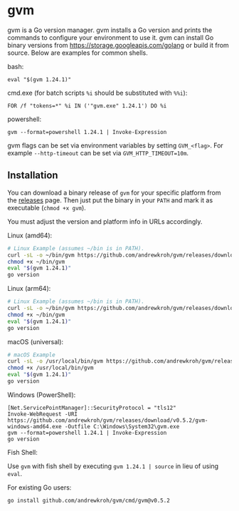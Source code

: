 gvm
===

gvm is a Go version manager. gvm installs a Go version and prints the commands
to configure your environment to use it. gvm can install Go binary versions from
https://storage.googleapis.com/golang or build it from source. Below are
examples for common shells.

bash:

`eval "$(gvm 1.24.1)"`

cmd.exe (for batch scripts `%i` should be substituted with `%%i`):

`FOR /f "tokens=*" %i IN ('"gvm.exe" 1.24.1') DO %i`

powershell:

`gvm --format=powershell 1.24.1 | Invoke-Expression`

gvm flags can be set via environment variables by setting `GVM_<flag>`. For
example `--http-timeout` can be set via `GVM_HTTP_TIMEOUT=10m`.

Installation
------------

You can download a binary release of `gvm` for your specific platform from the
[releases](https://github.com/andrewkroh/gvm/releases) page. Then just put the
binary in your `PATH` and mark it as executable (`chmod +x gvm`).

You must adjust the version and platform info in URLs accordingly.

Linux (amd64):

``` bash
# Linux Example (assumes ~/bin is in PATH).
curl -sL -o ~/bin/gvm https://github.com/andrewkroh/gvm/releases/download/v0.5.2/gvm-linux-amd64
chmod +x ~/bin/gvm
eval "$(gvm 1.24.1)"
go version
```

Linux (arm64):

``` bash
# Linux Example (assumes ~/bin is in PATH).
curl -sL -o ~/bin/gvm https://github.com/andrewkroh/gvm/releases/download/v0.5.2/gvm-linux-arm64
chmod +x ~/bin/gvm
eval "$(gvm 1.24.1)"
go version
```

macOS (universal):

``` bash
# macOS Example
curl -sL -o /usr/local/bin/gvm https://github.com/andrewkroh/gvm/releases/download/v0.5.2/gvm-darwin-all
chmod +x /usr/local/bin/gvm
eval "$(gvm 1.24.1)"
go version
```

Windows (PowerShell):

```
[Net.ServicePointManager]::SecurityProtocol = "tls12"
Invoke-WebRequest -URI https://github.com/andrewkroh/gvm/releases/download/v0.5.2/gvm-windows-amd64.exe -Outfile C:\Windows\System32\gvm.exe
gvm --format=powershell 1.24.1 | Invoke-Expression
go version
```

Fish Shell:

Use `gvm` with fish shell by executing `gvm 1.24.1 | source` in lieu of using `eval`.

For existing Go users:

`go install github.com/andrewkroh/gvm/cmd/gvm@v0.5.2`
